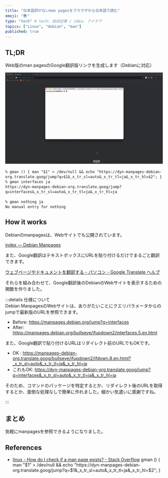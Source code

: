 ```yaml
---
title: "日本語訳がないman pagesをブラウザから日本語で読む"
emoji: "📚"
type: "tech" # tech: 技術記事 / idea: アイデア
topics: ["Linux", "debian", "man"]
published: true
---
```


## TL;DR

Web版のman pagesのGoogle翻訳版リンクを生成します（Debianに対応）

![](/images/2021-12-31-man-in-google-translate-ja.gif)

```shell
% gman () { man "$1" > /dev/null && echo "https://dyn-manpages-debian-org.translate.goog/jump?q=$1&_x_tr_sl=auto&_x_tr_tl=ja&_x_tr_hl=$2"; }
% gman interfaces ja
https://dyn-manpages-debian-org.translate.goog/jump?q=interfaces&_x_tr_sl=auto&_x_tr_tl=ja&_x_tr_hl=ja

% gman nothing ja
No manual entry for nothing
```

## How it works

Debianのmanpagesは、Webサイトでも公開されています。

[index — Debian Manpages](https://manpages.debian.org/)

また、Google翻訳はテキストボックスにURLを貼り付けるだけでまるごと翻訳できます。

[ウェブページやドキュメントを翻訳する \- パソコン \- Google Translate ヘルプ](https://support.google.com/translate/answer/2534559?hl=ja&co=GENIE.Platform%3DDesktop)

それらを組み合わせて、Google翻訳後のDebianのWebサイトを表示するための関数を作りました。


:::details 仕様について  
Debian ManpagesのWebサイトは、ありがたいことにクエリパラメータからのjumpで最新版のURLを参照できます。
- Before: https://manpages.debian.org/jump?q=interfaces
- After:  https://manpages.debian.org/bullseye/ifupdown2/interfaces.5.en.html

また、Google翻訳で貼り付けるURLはリダイレクト前のURLでもOKです。
- OK     : https://manpages-debian-org.translate.goog/bullseye/ifupdown2/ifdown.8.en.html?_x_tr_sl=auto&_x_tr_tl=ja&_x_tr_hl=ja
- これもOK: https://dyn-manpages-debian-org.translate.goog/jump?q=interfaces&_x_tr_sl=auto&_x_tr_tl=ja&_x_tr_hl=ja

そのため、コマンドのパッケージを特定するとか、リダイレクト後のURLを取得するとか、面倒な処理なしで簡単に作れました。細かい気遣いに感謝ですね。

:::

## まとめ

気軽にmanpagesを参照できるようになりました。


## References

- [linux \- How do I check if a man page exists? \- Stack Overflow](https://stackoverflow.com/questions/12241709/how-do-i-check-if-a-man-page-exists)
gman () { man "$1" > /dev/null && echo "https://dyn-manpages-debian-org.translate.goog/jump?q=$1&_x_tr_sl=auto&_x_tr_tl=ja&_x_tr_hl=$2"; }